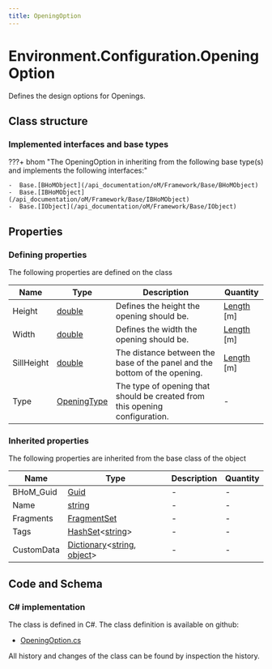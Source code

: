 ```yaml
---
title: OpeningOption
---
```


# Environment.Configuration.OpeningOption

Defines the design options for Openings.

## Class structure

### Implemented interfaces and base types

???+ bhom "The OpeningOption in inheriting from the following base type(s) and implements the following interfaces:"

    -  Base.[BHoMObject](/api_documentation/oM/Framework/Base/BHoMObject)
    -  Base.[IBHoMObject](/api_documentation/oM/Framework/Base/IBHoMObject)
    -  Base.[IObject](/api_documentation/oM/Framework/Base/IObject)


## Properties



### Defining properties

The following properties are defined on the class

| Name             | Type             | Description      | Quantity         |
|------------------|------------------|------------------|------------------|
| Height | [double](https://learn.microsoft.com/en-us/dotnet/api/System.Double?view=netstandard-2.0) | Defines the height the opening should be. | [Length](/api_documentation/oM/Dimensional/Quantities/Attributes/Length) [m] |
| Width | [double](https://learn.microsoft.com/en-us/dotnet/api/System.Double?view=netstandard-2.0) | Defines the width the opening should be. | [Length](/api_documentation/oM/Dimensional/Quantities/Attributes/Length) [m] |
| SillHeight | [double](https://learn.microsoft.com/en-us/dotnet/api/System.Double?view=netstandard-2.0) | The distance between the base of the panel and the bottom of the opening. | [Length](/api_documentation/oM/Dimensional/Quantities/Attributes/Length) [m] |
| Type | [OpeningType](/api_documentation/oM/Analytical/Environment/Elements/OpeningType) | The type of opening that should be created from this opening configuration. | - |


### Inherited properties
The following properties are inherited from the base class of the object

| Name             | Type             | Description      | Quantity         |
|------------------|------------------|------------------|------------------|
| BHoM_Guid | [Guid](https://learn.microsoft.com/en-us/dotnet/api/System.Guid?view=netstandard-2.0) | - | - |
| Name | [string](https://learn.microsoft.com/en-us/dotnet/api/System.String?view=netstandard-2.0) | - | - |
| Fragments | [FragmentSet](/api_documentation/oM/Framework/Base/FragmentSet) | - | - |
| Tags | [HashSet](https://learn.microsoft.com/en-us/dotnet/api/System.Collections.Generic.HashSet-1?view=netstandard-2.0)&lt;[string](https://learn.microsoft.com/en-us/dotnet/api/System.String?view=netstandard-2.0)&gt; | - | - |
| CustomData | [Dictionary](https://learn.microsoft.com/en-us/dotnet/api/System.Collections.Generic.Dictionary-2?view=netstandard-2.0)&lt;[string](https://learn.microsoft.com/en-us/dotnet/api/System.String?view=netstandard-2.0), [object](https://learn.microsoft.com/en-us/dotnet/api/System.Object?view=netstandard-2.0)&gt; | - | - |


## Code and Schema

### C# implementation

The class is defined in C#. The class definition is available on github:

- [OpeningOption.cs](https://github.com/BHoM/BHoM/blob/develop/Environment_oM/Configuration\OpeningOption.cs)

All history and changes of the class can be found by inspection the history.
